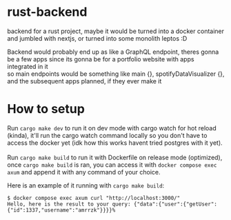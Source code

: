 # rust-backend
backend for a rust project, maybe it would be turned into a docker container and jumbled with nextjs, or turned into some monolith leptos :D

Backend would probably end up as like a GraphQL endpoint, theres gonna be a few apps since its gonna be for a portfolio website with apps integrated in it
</br>
so main endpoints would be something like main {}, spotifyDataVisualizer {}, and the subsequent apps planned, if they ever make it


# How to setup
Run `cargo make dev` to run it on dev mode with cargo watch for hot reload (kinda), it'll run the cargo watch command locally so you don't have to access the docker yet (idk how this works havent tried postgres with it yet).
</br></br>
Run `cargo make build` to run it with Dockerfile on release mode (optimized), once `cargo make build` is ran, you can access it with `docker compose exec axum` and append it with any command of your choice.

Here is an example of it running with `cargo make build`:
```
$ docker compose exec axum curl "http://localhost:3000/"                      
Hello, here is the result to your query: {"data":{"user":{"getUser":{"id":1337,"username":"amrrzk"}}}}% 
```
